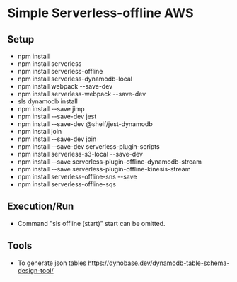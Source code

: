 # Simple Serverless-offline AWS

## Setup
 - npm install
 - npm install serverless
 - npm install serverless-offline
 - npm install serverless-dynamodb-local
 - npm install webpack --save-dev
 - npm install serverless-webpack --save-dev
 - sls dynamodb install
 - npm install --save jimp
 - npm install --save-dev jest
 - npm install --save-dev @shelf/jest-dynamodb
 - npm install join
 - npm install --save-dev join
 - npm install --save-dev serverless-plugin-scripts
 - npm install serverless-s3-local --save-dev
 - npm install --save serverless-plugin-offline-dynamodb-stream
 - npm install --save serverless-plugin-offline-kinesis-stream
 - npm install serverless-offline-sns --save
 - npm install serverless-offline-sqs

## Execution/Run
 - Command "sls offline (start)" start can be omitted.

## Tools
 - To generate json tables https://dynobase.dev/dynamodb-table-schema-design-tool/ 
